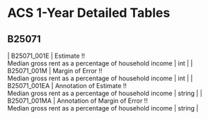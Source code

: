 # ACS 1-Year Detailed Tables

## B25071

| B25071_001E | Estimate !!<br>Median gross rent as a percentage of household income | int |
| B25071_001M | Margin of Error !!<br>Median gross rent as a percentage of household income | int |
| B25071_001EA | Annotation of Estimate !!<br>Median gross rent as a percentage of household income | string |
| B25071_001MA | Annotation of Margin of Error !!<br>Median gross rent as a percentage of household income | string |


